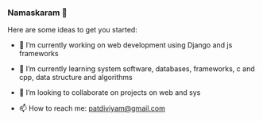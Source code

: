 ### Namaskaram 👋



Here are some ideas to get you started:

- 🔭 I’m currently working on web development using Django and js frameworks
- 🌱 I’m currently learning system software, databases, frameworks, c and cpp, data structure and algorithms 
- 👯 I’m looking to collaborate on projects on web and sys

- 📫 How to reach me: patdiviyam@gmail.com

